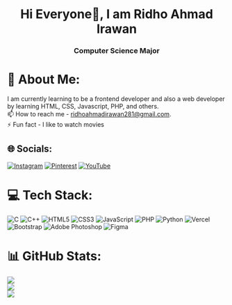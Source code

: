 <h1 align="center">Hi Everyone👋, I am Ridho Ahmad Irawan</h1>
<h3 align="center">Computer Science Major</h3>

# 💫 About Me:
I am currently learning to be a frontend developer and also a web developer by learning HTML, CSS, Javascript, PHP, and others.<br>📫 How to reach me - ridhoahmadirawan281@gmail.com.<br>⚡ Fun fact - I like to watch movies


## 🌐 Socials:
[![Instagram](https://img.shields.io/badge/Instagram-%23E4405F.svg?logo=Instagram&logoColor=white)](https://instagram.com/ridhocrnv) [![Pinterest](https://img.shields.io/badge/Pinterest-%23E60023.svg?logo=Pinterest&logoColor=white)](https://pinterest.com/ridhocreative_) [![YouTube](https://img.shields.io/badge/YouTube-%23FF0000.svg?logo=YouTube&logoColor=white)](https://youtube.com/@UCyqKCrRIiQ17Y_HQkk0Q2TQ) 

# 💻 Tech Stack:
![C](https://img.shields.io/badge/c-%2300599C.svg?style=for-the-badge&logo=c&logoColor=white) ![C++](https://img.shields.io/badge/c++-%2300599C.svg?style=for-the-badge&logo=c%2B%2B&logoColor=white) ![HTML5](https://img.shields.io/badge/html5-%23E34F26.svg?style=for-the-badge&logo=html5&logoColor=white) ![CSS3](https://img.shields.io/badge/css3-%231572B6.svg?style=for-the-badge&logo=css3&logoColor=white) ![JavaScript](https://img.shields.io/badge/javascript-%23323330.svg?style=for-the-badge&logo=javascript&logoColor=%23F7DF1E) ![PHP](https://img.shields.io/badge/php-%23777BB4.svg?style=for-the-badge&logo=php&logoColor=white) ![Python](https://img.shields.io/badge/python-3670A0?style=for-the-badge&logo=python&logoColor=ffdd54) ![Vercel](https://img.shields.io/badge/vercel-%23000000.svg?style=for-the-badge&logo=vercel&logoColor=white) ![Bootstrap](https://img.shields.io/badge/bootstrap-%238511FA.svg?style=for-the-badge&logo=bootstrap&logoColor=white) ![Adobe Photoshop](https://img.shields.io/badge/adobe%20photoshop-%2331A8FF.svg?style=for-the-badge&logo=adobe%20photoshop&logoColor=white) ![Figma](https://img.shields.io/badge/figma-%23F24E1E.svg?style=for-the-badge&logo=figma&logoColor=white)
# 📊 GitHub Stats:
![](https://github-readme-stats.vercel.app/api?username=ridhocrnv&theme=dark&hide_border=false&include_all_commits=true&count_private=true)<br/>
![](https://nirzak-streak-stats.vercel.app/?user=ridhocrnv&theme=dark&hide_border=false)<br/>
![](https://github-readme-stats.vercel.app/api/top-langs/?username=ridhocrnv&theme=dark&hide_border=false&include_all_commits=true&count_private=true&layout=compact)


